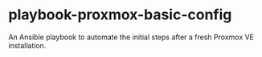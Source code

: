 # playbook-proxmox-basic-config

An Ansible playbook to automate the initial steps after a fresh Proxmox VE installation.
